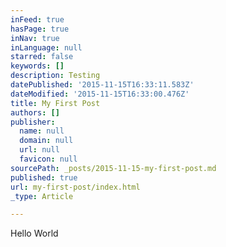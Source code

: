 ```yaml
---
inFeed: true
hasPage: true
inNav: true
inLanguage: null
starred: false
keywords: []
description: Testing
datePublished: '2015-11-15T16:33:11.583Z'
dateModified: '2015-11-15T16:33:00.476Z'
title: My First Post
authors: []
publisher:
  name: null
  domain: null
  url: null
  favicon: null
sourcePath: _posts/2015-11-15-my-first-post.md
published: true
url: my-first-post/index.html
_type: Article

---
```

Hello World
